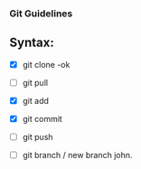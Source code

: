 ### Git Guidelines

## Syntax:

- [X] git clone -ok
- [ ] git pull
- [X] git add
- [X] git commit
- [ ] git push
- [ ] git branch / new branch john.



